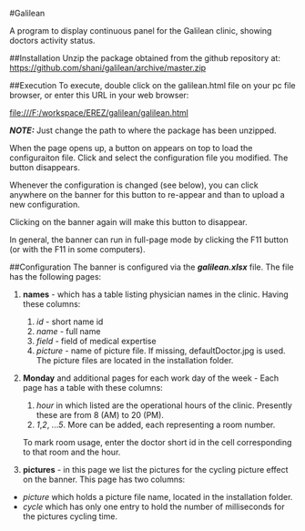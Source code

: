 #Galilean 

A program to display continuous panel for the Galilean clinic, showing
doctors activity status.

##Installation
Unzip the package obtained from the github repository at:
<https://github.com/shani/galilean/archive/master.zip>

##Execution
To execute, double click on the galilean.html file on your pc file browser, 
or enter this URL in your web browser:

<file:///F:/workspace/EREZ/galilean/galilean.html>

***NOTE:*** Just change the path to where the package has been unzipped.

When the page opens up, a button on appears on top to load the configuraiton file.
Click and select the configuration file you modified.
The button disappears.

Whenever the configuration is changed (see below), you can click anywhere on the banner for this 
button to re-appear and than to upload a new configuration.

Clicking on the banner again will make this button to disappear.

In general, the banner can run in full-page mode by clicking
the F11 button (or <Fn> with the F11 in some computers).

##Configuration
The banner is configured via the ***galilean.xlsx*** file.
The file has the following pages:
1. **names** - which has a table listing physician names in the clinic. Having these columns:
    1. *id* - short name id
    2. *name* - full name
    3. *field* - field of medical expertise
    4. *picture* - name of picture file. If missing, defaultDoctor.jpg is used. The picture files are located in the installation folder.
2. **Monday** and additional pages for each work day of the week - Each page has a table with these columns:
    1. *hour* in which listed are the operational hours of the clinic. Presently these are
    from 8 (AM) to 20 (PM).
    2. *1*,*2*, ...*5*. More can be added, each representing a room number.
    
    To mark room usage, enter the doctor short id in the cell corresponding to
    that room and the hour.

3. **pictures** - in this page we list the pictures for the cycling picture effect on the banner.
This page has two columns: 
  * *picture* which holds a picture file name, located in the installation folder. 
  * *cycle* which has
only one entry to hold the number of milliseconds for the pictures cycling time.
        
